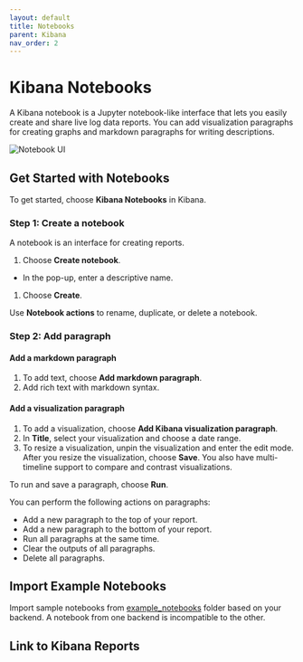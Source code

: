 ```yaml
---
layout: default
title: Notebooks
parent: Kibana
nav_order: 2
---
```


# Kibana Notebooks

A Kibana notebook is a Jupyter notebook-like interface that lets you easily create and share live log data reports.
You can add visualization paragraphs for creating graphs and markdown paragraphs for writing descriptions.

![Notebook UI](../../images/kibana-notebooks.gif)

## Get Started with Notebooks

To get started, choose **Kibana Notebooks** in Kibana.

### Step 1: Create a notebook

A notebook is an interface for creating reports.

1. Choose **Create notebook**.
- In the pop-up, enter a descriptive name.
1. Choose **Create**.

Use **Notebook actions** to rename, duplicate, or delete a notebook.

### Step 2: Add paragraph

#### Add a markdown paragraph

1. To add text, choose **Add markdown paragraph**.
1. Add rich text with markdown syntax.

#### Add a visualization paragraph

1. To add a visualization, choose **Add Kibana visualization paragraph**.
1. In **Title**, select your visualization and choose a date range.
1. To resize a visualization, unpin the visualization and enter the edit mode. After you resize the visualization, choose **Save**. You also have multi-timeline support to compare and contrast visualizations.

To run and save a paragraph, choose **Run**.

You can perform the following actions on paragraphs:

- Add a new paragraph to the top of your report.
- Add a new paragraph to the bottom of your report.
- Run all paragraphs at the same time.
- Clear the outputs of all paragraphs.
- Delete all paragraphs.

## Import Example Notebooks

Import sample notebooks from [example_notebooks](https://github.com/opendistro-for-elasticsearch/kibana-notebooks/tree/dev/example_notebooks)  folder based on your backend.
A notebook from one backend is incompatible to the other.

## Link to Kibana Reports
